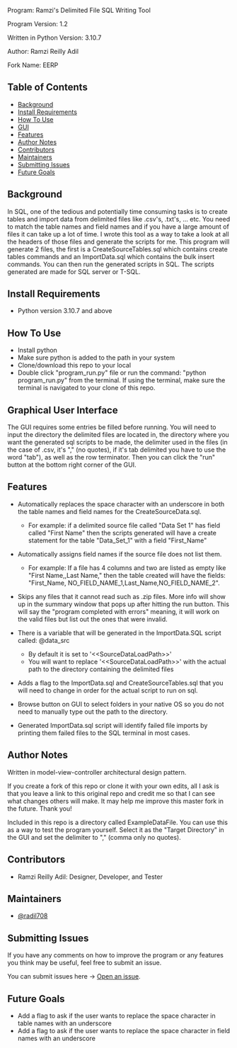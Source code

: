 Program: Ramzi's Delimited File SQL Writing Tool 

Program Version: 1.2

Written in Python Version: 3.10.7

Author: Ramzi Reilly Adil

Fork Name: EERP

## Table of Contents
- [Background](#background)
- [Install Requirements](#Install-Requirements)
- [How To Use](#How-To-Use)
- [GUI](#Graphical-User-Interface)
- [Features](#Features)
- [Author Notes](#Author-Notes)
- [Contributors](#Contributors)
- [Maintainers](#Maintainers)
- [Submitting Issues](#Submitting-Issues)
- [Future Goals](#Future-Goals)


## Background
In SQL, one of the tedious and potentially time consuming tasks is to create tables and import data from delimited files
like .csv's, .txt's, ... etc. You need to match the table names and field names and if you have a large amount of files
it can take up a lot of time. I wrote this tool as a way to take a look at all the headers of those files
and generate the scripts for me. This program will generate 2 files, the first is a CreateSourceTables.sql
which contains create tables commands and an ImportData.sql which contains the bulk insert commands.
You can then run the generated scripts in SQL. The scripts generated are made for SQL server or T-SQL.

## Install Requirements
- Python version 3.10.7 and above

## How To Use
- Install python
- Make sure python is added to the path in your system
- Clone/download this repo to your local
- Double click "program_run.py" file or run the command: "python program_run.py" from the terminal.
If using the terminal, make sure the terminal is navigated to your clone of this repo.

## Graphical User Interface
The GUI requires some entries be filled before running.
You will need to input the directory the delimited files are located in, the directory 
where you want the generated sql scripts to be made, the delimiter used in the files
(in the case of .csv, it's "," (no quotes), if it's tab delimited you have to use the 
word "tab"), as well as the row terminator. Then you can click the "run" button
at the bottom right corner of the GUI.

## Features
- Automatically replaces the space character 
with an underscore in both the table names and field names
for the CreateSourceData.sql. 
    - For example: if a delimited source file called "Data Set 1" has field called "First Name" then the scripts generated
will have a create statement for the table "Data_Set_1" with a field "First_Name"



- Automatically assigns field names if the source file
does not list them.
  - For example: If a file has 4 columns and two are listed as empty like "First Name,,Last Name," then the table created will have the fields: "First_Name, NO_FIELD_NAME_1,Last_Name,NO_FIELD_NAME_2".


- Skips any files that it cannot read such as .zip files. More info will show up in the summary window that pops up after hitting the run button. This will say the "program completed with errors" meaning, it will work on the valid files but list out the ones that were invalid.


- There is a variable that will be generated in the ImportData.SQL script called: @data_src
  - By default it is set to '<\<SourceDataLoadPath\>>'
  - You will want to replace '<\<SourceDataLoadPath\>>' with the actual path to the directory
  containing the delimited files 

- Adds a flag to the ImportData.sql and CreateSourceTables.sql that you will need to change
in order for the actual script to run on sql.


- Browse button on GUI to select folders in your native OS so you do not
need to manually type out the path to the directory.


- Generated ImportData.sql script will identify failed file imports by printing them
failed files to the SQL terminal in most cases. 

## Author Notes
Written in model-view-controller architectural design pattern.

If you create a fork of this repo or clone it with your own edits, all I ask is that you leave a link
to this original repo and credit me so that I can see what changes others will make. It may help
me improve this master fork in the future. Thank you!

Included in this repo is a directory called ExampleDataFile. You can 
use this as a way to test the program yourself. Select it as the "Target Directory"
in the GUI and set the delimiter to "," (comma only no quotes).

## Contributors
- Ramzi Reilly Adil: Designer, Developer, and Tester

## Maintainers
- [@radil708](https://github.com/radil708)

## Submitting Issues
If you have any comments on how to improve the program or any features you think may be useful, feel free to submit an issue.

You can submit issues here -> [Open an issue](https://github.com/radil708/RamziDataSourceTool/issues/new).

## Future Goals
- Add a flag to ask if the user wants to replace the space character in table names with an underscore
- Add a flag to ask if the user wants to replace the space character in field names with an underscore




